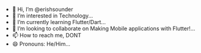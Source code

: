 - 👋 Hi, I’m @erishsounder
- 👀 I’m interested in Technology...
- 🌱 I’m currently learning Flutter/Dart...
- 💞️ I’m looking to collaborate on Making Mobile applications with Flutter!...
- 📫 How to reach me, DONT
- 😄 Pronouns: He/Him...

<!---
erishsounder/erishsounder is a ✨ special ✨ repository because its `README.md` (this file) appears on your GitHub profile.
You can click the Preview link to take a look at your changes.
--->
